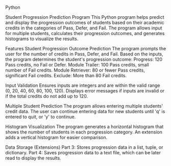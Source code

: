 Python

Student Progression Prediction Program
This Python program helps predict and display the progression outcomes of students based on their academic credits in the categories of Pass, Defer, and Fail. 
The program allows input for multiple students, calculates their progression outcomes, and generates histograms to visualize the results.

Features
Student Progression Outcome Prediction
The program prompts the user for the number of credits in Pass, Defer, and Fail.
Based on the inputs, the program determines the student's progression outcome:
Progress: 120 Pass credits, no Fail or Defer.
Module Trailer: 100 Pass credits, small number of Fail credits.
Module Retriever: 80 or fewer Pass credits, significant Fail credits.
Exclude: More than 80 Fail credits.

Input Validation
Ensures inputs are integers and are within the valid range (0, 20, 40, 60, 80, 100, 120).
Displays error messages if inputs are invalid or if the total credits do not add up to 120.

Multiple Student Prediction
The program allows entering multiple students' credit data.
The user can continue entering data for new students until 'q' is entered to quit, or 'y' to continue.

Histogram Visualization
The program generates a horizontal histogram that shows the number of students in each progression category.
An extension adds a vertical histogram for easier comparison.

Data Storage (Extensions)
Part 3: Stores progression data in a list, tuple, or dictionary.
Part 4: Saves progression data to a text file, which can be later read to display the results.
